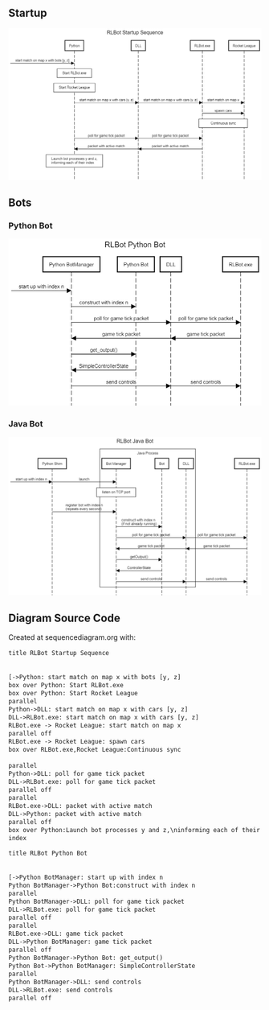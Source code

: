 ## Startup

![](/img/architecture/general.png)

## Bots

### Python Bot

![](/img/architecture/python.png)

### Java Bot

![](/img/architecture/java.png)

## Diagram Source Code

Created at sequencediagram.org with:

```
title RLBot Startup Sequence


[->Python: start match on map x with bots [y, z]
box over Python: Start RLBot.exe
box over Python: Start Rocket League
parallel
Python->DLL: start match on map x with cars [y, z]
DLL->RLBot.exe: start match on map x with cars [y, z]
RLBot.exe -> Rocket League: start match on map x
parallel off
RLBot.exe -> Rocket League: spawn cars
box over RLBot.exe,Rocket League:Continuous sync

parallel
Python->DLL: poll for game tick packet
DLL->RLBot.exe: poll for game tick packet
parallel off
parallel
RLBot.exe->DLL: packet with active match
DLL->Python: packet with active match
parallel off
box over Python:Launch bot processes y and z,\ninforming each of their index
```

```
title RLBot Python Bot


[->Python BotManager: start up with index n
Python BotManager->Python Bot:construct with index n
parallel 
Python BotManager->DLL: poll for game tick packet
DLL->RLBot.exe: poll for game tick packet
parallel off
parallel
RLBot.exe->DLL: game tick packet
DLL->Python BotManager: game tick packet
parallel off
Python BotManager->Python Bot: get_output()
Python Bot->Python BotManager: SimpleControllerState
parallel
Python BotManager->DLL: send controls
DLL->RLBot.exe: send controls
parallel off
```
